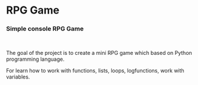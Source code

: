 # RPG Game <br>
<h3>Simple console RPG Game</h3> <br>
<p>The goal of the project is to create a mini RPG game which based on Python programming language.</p>
<p>For learn how to work with functions, lists, loops, logfunctions, work with variables.</p>
